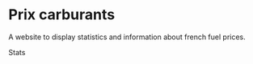 # Prix carburants

A website to display statistics and information about french fuel prices.

<p id="statistics">Stats</p>

<script src="/assets/javascript/index.js" type="module"></script>